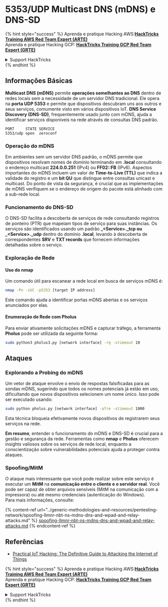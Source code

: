 # 5353/UDP Multicast DNS (mDNS) e DNS-SD

{% hint style="success" %}
Aprenda e pratique Hacking AWS:<img src="/.gitbook/assets/arte.png" alt="" data-size="line">[**HackTricks Training AWS Red Team Expert (ARTE)**](https://training.hacktricks.xyz/courses/arte)<img src="/.gitbook/assets/arte.png" alt="" data-size="line">\
Aprenda e pratique Hacking GCP: <img src="/.gitbook/assets/grte.png" alt="" data-size="line">[**HackTricks Training GCP Red Team Expert (GRTE)**<img src="/.gitbook/assets/grte.png" alt="" data-size="line">](https://training.hacktricks.xyz/courses/grte)

<details>

<summary>Support HackTricks</summary>

* Confira os [**planos de assinatura**](https://github.com/sponsors/carlospolop)!
* **Junte-se ao** 💬 [**grupo do Discord**](https://discord.gg/hRep4RUj7f) ou ao [**grupo do telegram**](https://t.me/peass) ou **siga**-nos no **Twitter** 🐦 [**@hacktricks\_live**](https://twitter.com/hacktricks\_live)**.**
* **Compartilhe truques de hacking enviando PRs para os repositórios do** [**HackTricks**](https://github.com/carlospolop/hacktricks) e [**HackTricks Cloud**](https://github.com/carlospolop/hacktricks-cloud).

</details>
{% endhint %}

## **Informações Básicas**

**Multicast DNS (mDNS)** permite **operações semelhantes ao DNS** dentro de redes locais sem a necessidade de um servidor DNS tradicional. Ele opera na **porta UDP 5353** e permite que dispositivos descubram uns aos outros e seus serviços, comumente visto em vários dispositivos IoT. **DNS Service Discovery (DNS-SD)**, frequentemente usado junto com mDNS, ajuda a identificar serviços disponíveis na rede através de consultas DNS padrão.
```
PORT     STATE SERVICE
5353/udp open  zeroconf
```
### **Operação do mDNS**

Em ambientes sem um servidor DNS padrão, o mDNS permite que dispositivos resolvam nomes de domínio terminando em **.local** consultando o endereço multicast **224.0.0.251** (IPv4) ou **FF02::FB** (IPv6). Aspectos importantes do mDNS incluem um valor de **Time-to-Live (TTL)** que indica a validade do registro e um **bit QU** que distingue entre consultas unicast e multicast. Do ponto de vista da segurança, é crucial que as implementações de mDNS verifiquem se o endereço de origem do pacote está alinhado com a sub-rede local.

### **Funcionamento do DNS-SD**

O DNS-SD facilita a descoberta de serviços de rede consultando registros de ponteiro (PTR) que mapeiam tipos de serviço para suas instâncias. Os serviços são identificados usando um padrão **_\<Service>.\_tcp ou \_\<Service>.\_udp** dentro do domínio **.local**, levando à descoberta de correspondentes **SRV** e **TXT records** que fornecem informações detalhadas sobre o serviço.

### **Exploração de Rede**

#### **Uso do nmap**

Um comando útil para escanear a rede local em busca de serviços mDNS é:
```bash
nmap -Pn -sUC -p5353 [target IP address]
```
Este comando ajuda a identificar portas mDNS abertas e os serviços anunciados por elas.

#### **Enumeração de Rede com Pholus**

Para enviar ativamente solicitações mDNS e capturar tráfego, a ferramenta **Pholus** pode ser utilizada da seguinte forma:
```bash
sudo python3 pholus3.py [network interface] -rq -stimeout 10
```
## Ataques

### **Explorando a Probing do mDNS**

Um vetor de ataque envolve o envio de respostas falsificadas para as sondas mDNS, sugerindo que todos os nomes potenciais já estão em uso, dificultando que novos dispositivos selecionem um nome único. Isso pode ser executado usando:
```bash
sudo python pholus.py [network interface] -afre -stimeout 1000
```
Esta técnica bloqueia efetivamente novos dispositivos de registrarem seus serviços na rede.

**Em resumo**, entender o funcionamento do mDNS e DNS-SD é crucial para a gestão e segurança da rede. Ferramentas como **nmap** e **Pholus** oferecem insights valiosos sobre os serviços de rede local, enquanto a conscientização sobre vulnerabilidades potenciais ajuda a proteger contra ataques.

### Spoofing/MitM

O ataque mais interessante que você pode realizar sobre este serviço é executar um **MitM** na **comunicação entre o cliente e o servidor real**. Você pode ser capaz de obter arquivos sensíveis (MitM na comunicação com a impressora) ou até mesmo credenciais (autenticação do Windows).\
Para mais informações, consulte:

{% content-ref url="../generic-methodologies-and-resources/pentesting-network/spoofing-llmnr-nbt-ns-mdns-dns-and-wpad-and-relay-attacks.md" %}
[spoofing-llmnr-nbt-ns-mdns-dns-and-wpad-and-relay-attacks.md](../generic-methodologies-and-resources/pentesting-network/spoofing-llmnr-nbt-ns-mdns-dns-and-wpad-and-relay-attacks.md)
{% endcontent-ref %}

## Referências

* [Practical IoT Hacking: The Definitive Guide to Attacking the Internet of Things](https://books.google.co.uk/books/about/Practical\_IoT\_Hacking.html?id=GbYEEAAAQBAJ\&redir\_esc=y)

{% hint style="success" %}
Aprenda e pratique Hacking AWS:<img src="/.gitbook/assets/arte.png" alt="" data-size="line">[**HackTricks Training AWS Red Team Expert (ARTE)**](https://training.hacktricks.xyz/courses/arte)<img src="/.gitbook/assets/arte.png" alt="" data-size="line">\
Aprenda e pratique Hacking GCP: <img src="/.gitbook/assets/grte.png" alt="" data-size="line">[**HackTricks Training GCP Red Team Expert (GRTE)**<img src="/.gitbook/assets/grte.png" alt="" data-size="line">](https://training.hacktricks.xyz/courses/grte)

<details>

<summary>Support HackTricks</summary>

* Confira os [**planos de assinatura**](https://github.com/sponsors/carlospolop)!
* **Junte-se ao** 💬 [**grupo do Discord**](https://discord.gg/hRep4RUj7f) ou ao [**grupo do telegram**](https://t.me/peass) ou **siga**-nos no **Twitter** 🐦 [**@hacktricks\_live**](https://twitter.com/hacktricks\_live)**.**
* **Compartilhe truques de hacking enviando PRs para os repositórios do** [**HackTricks**](https://github.com/carlospolop/hacktricks) e [**HackTricks Cloud**](https://github.com/carlospolop/hacktricks-cloud).

</details>
{% endhint %}
